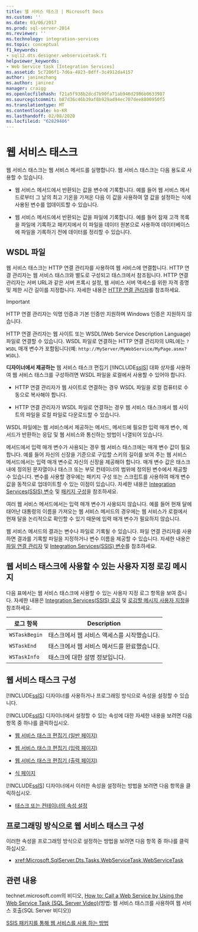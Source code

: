 ```yaml
---
title: 웹 서비스 태스크 | Microsoft Docs
ms.custom: ''
ms.date: 03/06/2017
ms.prod: sql-server-2014
ms.reviewer: ''
ms.technology: integration-services
ms.topic: conceptual
f1_keywords:
- sql12.dts.designer.webservicetask.f1
helpviewer_keywords:
- Web Service task [Integration Services]
ms.assetid: 5c7206f1-7d6a-4923-8dff-3c4912da4157
author: janinezhang
ms.author: janinez
manager: craigg
ms.openlocfilehash: f21a5f938b2dcd7b90fa71ab946d2986b0633987
ms.sourcegitcommit: b87d36c46b39af8b929ad94ec707dee8800950f5
ms.translationtype: MT
ms.contentlocale: ko-KR
ms.lasthandoff: 02/08/2020
ms.locfileid: "62829406"
---
```

# <a name="web-service-task"></a>웹 서비스 태스크
  웹 서비스 태스크는 웹 서비스 메서드를 실행합니다. 웹 서비스 태스크는 다음 용도로 사용할 수 있습니다.  
  
-   웹 서비스 메서드에서 반환되는 값을 변수에 기록합니다. 예를 들어 웹 서비스 메서드로부터 그 날의 최고 기온을 가져온 다음 이 값을 사용하여 열 값을 설정하는 식에 사용된 변수를 업데이트할 수 있습니다.  
  
-   웹 서비스 메서드에서 반환되는 값을 파일에 기록합니다. 예를 들어 잠재 고객 목록을 파일에 기록하고 패키지에서 이 파일을 데이터 원본으로 사용하여 데이터베이스에 파일을 기록하기 전에 데이터를 정리할 수 있습니다.  
  
## <a name="wsdl-file"></a>WSDL 파일  
 웹 서비스 태스크는 HTTP 연결 관리자를 사용하여 웹 서비스에 연결합니다. HTTP 연결 관리자는 웹 서비스 태스크와 별도로 구성되고 태스크에서 참조됩니다. HTTP 연결 관리자는 서버 URL과 같은 서버 프록시 설정, 웹 서비스 서버 액세스를 위한 자격 증명 및 제한 시간 길이를 지정합니다. 자세한 내용은 [HTTP 연결 관리자](../connection-manager/http-connection-manager.md)를 참조하세요.  
  
> [!IMPORTANT]  
>  HTTP 연결 관리자는 익명 인증과 기본 인증만 지원하며 Windows 인증은 지원하지 않습니다.  
  
 HTTP 연결 관리자는 웹 사이트 또는 WSDL(Web Service Description Language) 파일로 연결할 수 있습니다. WSDL 파일로 연결하는 HTTP 연결 관리자의 URL에는 `?WSDL` 매개 변수가 포함됩니다(예: `http://MyServer/MyWebService/MyPage.asmx?WSDL`).  
  
 **디자이너에서 제공하는** 웹 서비스 태스크 편집기 [!INCLUDE[ssIS](../../includes/ssis-md.md)] 대화 상자를 사용하여 웹 서비스 태스크를 구성하려면 WSDL 파일을 로컬에서 사용할 수 있어야 합니다.  
  
-   HTTP 연결 관리자가 웹 사이트로 연결하는 경우 WSDL 파일을 로컬 컴퓨터로 수동으로 복사해야 합니다.  
  
-   HTTP 연결 관리자가 WSDL 파일로 연결하는 경우 웹 서비스 태스크에서 웹 사이트의 파일을 로컬 파일로 다운로드할 수 있습니다.  
  
 WSDL 파일에는 웹 서비스에서 제공하는 메서드, 메서드에 필요한 입력 매개 변수, 메서드가 반환하는 응답 및 웹 서비스와 통신하는 방법이 나열되어 있습니다.  
  
 메서드에서 입력 매개 변수가 사용되는 경우 웹 서비스 태스크에는 매개 변수 값이 필요합니다. 예를 들어 자신의 신장을 기준으로 구입할 스키의 길이를 보여 주는 웹 서비스 메서드에서는 입력 매개 변수로 자신의 신장을 제공해야 합니다. 매개 변수 값은 태스크 내에 정의된 문자열이나 태스크 또는 부모 컨테이너의 범위에 정의된 변수에서 제공할 수 있습니다. 변수를 사용할 경우에는 패키지 구성 또는 스크립트를 사용하여 매개 변수 값을 동적으로 업데이트할 수 있는 이점이 있습니다. 자세한 내용은 [Integration Services&#40;SSIS&#41; 변수](../integration-services-ssis-variables.md) 및 [패키지 구성](../package-configurations.md)을 참조하세요.  
  
 여러 웹 서비스 메서드에서는 입력 매개 변수가 사용되지 않습니다. 예를 들어 현재 달에 태어난 대통령의 이름을 가져오는 웹 서비스 메서드의 경우에는 웹 서비스가 로컬에서 현재 달을 논리적으로 확인할 수 있기 때문에 입력 매개 변수가 필요하지 않습니다.  
  
 웹 서비스 메서드의 결과는 변수나 파일로 기록될 수 있습니다. 파일 연결 관리자를 사용하면 결과를 기록할 파일을 지정하거나 변수 이름을 제공할 수 있습니다. 자세한 내용은 [파일 연결 관리자](../connection-manager/file-connection-manager.md) 및 [Integration Services&#40;SSIS&#41; 변수](../integration-services-ssis-variables.md)를 참조하세요.  
  
## <a name="custom-logging-messages-available-on-the-web-service-task"></a>웹 서비스 태스크에 사용할 수 있는 사용자 지정 로깅 메시지  
 다음 표에서는 웹 서비스 태스크에 사용할 수 있는 사용자 지정 로그 항목을 보여 줍니다. 자세한 내용은 [Integration Services&#40;SSIS&#41; 로깅](../performance/integration-services-ssis-logging.md) 및 [로깅할 메시지 사용자 지정](../custom-messages-for-logging.md)을 참조하세요.  
  
|로그 항목|Description|  
|---------------|-----------------|  
|`WSTaskBegin`|태스크에서 웹 서비스 액세스를 시작했습니다.|  
|`WSTaskEnd`|태스크에서 웹 서비스 메서드를 완료했습니다.|  
|`WSTaskInfo`|태스크에 대한 설명 정보입니다.|  
  
## <a name="configuration-of-the-web-service-task"></a>웹 서비스 태스크 구성  
 [!INCLUDE[ssIS](../../includes/ssis-md.md)] 디자이너를 사용하거나 프로그래밍 방식으로 속성을 설정할 수 있습니다.  
  
 
  [!INCLUDE[ssIS](../../includes/ssis-md.md)] 디자이너에서 설정할 수 있는 속성에 대한 자세한 내용을 보려면 다음 항목 중 하나를 클릭하십시오.  
  
-   [웹 서비스 태스크 편집기 &#40;일반 페이지&#41;](../general-page-of-integration-services-designers-options.md)  
  
-   [웹 서비스 태스크 편집기 &#40;입력 페이지&#41;](../web-service-task-editor-input-page.md)  
  
-   [웹 서비스 태스크 편집기 &#40;출력 페이지&#41;](../web-service-task-editor-output-page.md)  
  
-   [식 페이지](../expressions/expressions-page.md)  
  
 [!INCLUDE[ssIS](../../includes/ssis-md.md)] 디자이너에서 이러한 속성을 설정하는 방법을 보려면 다음 항목을 클릭하십시오.  
  
-   [태스크 또는 컨테이너의 속성 설정](../set-the-properties-of-a-task-or-container.md)  
  
## <a name="programmatic-configuration-of-the-web-service-task"></a>프로그래밍 방식으로 웹 서비스 태스크 구성  
 이러한 속성을 프로그래밍 방식으로 설정하는 방법을 보려면 다음 항목 중 하나를 클릭하십시오.  
  
-   <xref:Microsoft.SqlServer.Dts.Tasks.WebServiceTask.WebServiceTask>  
  
## <a name="related-content"></a>관련 내용  
 technet.microsoft.com의 비디오, [How to: Call a Web Service by Using the Web Service Task (SQL Server Video)](https://go.microsoft.com/fwlink/?LinkId=259642)(방법: 웹 서비스 태스크를 사용하여 웹 서비스 호출(SQL Server 비디오))  
  
 [SSIS 패키지를 통해 웹 서비스를 사용 하는 방법](https://www.c-sharpcorner.com/article/how-to-consume-web-service-through-ssis-package/)  
  
  
